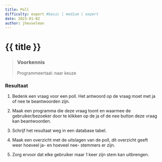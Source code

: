 ```yaml
---
title: Poll
difficulty: expert #basic | medium | expert
date: 2023-01-02
author: jheuvelman
---
```




# {{ title }}

> ### Voorkennis
> Programmeertaal: naar keuze
### Resultaat

1.  Bedenk een vraag voor een poll. Het antwoord op de vraag moet met ja
    of nee te beantwoorden zijn.

2.  Maak een programma die deze vraag toont en waarmee de
    gebruiker/bezoeker door te klikken op de ja of de nee button deze
    vraag kan beantwoorden.

3.  Schrijf het resultaat weg in een database tabel.

4.  Maak een overzicht met de uitslagen van de poll, dit overzicht geeft
    weer hoeveel ja- en hoeveel nee- stemmers er zijn.

5.  Zorg ervoor dat elke gebruiker maar 1 keer zijn stem kan uitbrengen.
